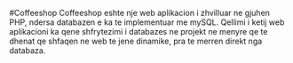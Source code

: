#Coffeeshop
Coffeeshop eshte nje web aplikacion i zhvilluar ne gjuhen PHP, ndersa databazen e ka te implementuar me mySQL. Qellimi i ketij web aplikacioni ka qene shfrytezimi i databazes ne projekt ne menyre qe te dhenat qe shfaqen ne web te jene dinamike, pra te merren direkt nga databaza.

